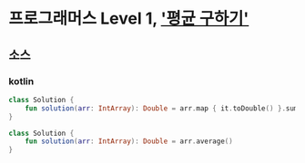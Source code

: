 # 프로그래머스 Level 1, ['평균 구하기'](https://programmers.co.kr/learn/courses/30/lessons/12944)

## 소스

### kotlin

```kotlin
class Solution {
    fun solution(arr: IntArray): Double = arr.map { it.toDouble() }.sum() / arr.size
}
```

```kotlin
class Solution {
    fun solution(arr: IntArray): Double = arr.average()
}
```